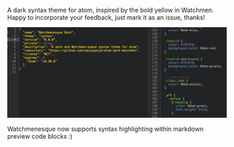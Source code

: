 A dark syntax theme for atom, inspired by the bold yellow in Watchmen.
Happy to incorporate your feedback, just mark it as an issue, thanks!

![Code highlighting example](https://raw.githubusercontent.com/sanjaypojo/atom-dark-watchmen/master/watchmenesque.png)

Watchmenesque now supports syntax highlighting within markdown preview code blocks :)
